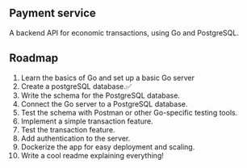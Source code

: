 ## Payment service

A backend API for economic transactions, using Go and PostgreSQL.

## Roadmap

1. Learn the basics of Go and set up a basic Go server
2. Create a postgreSQL database.✅
3. Write the schema for the PostgreSQL database.
4. Connect the Go server to a PostgreSQL database.
5. Test the schema with Postman or other Go-specific testing tools.
6. Implement a simple transaction feature.
7. Test the transaction feature.
8. Add authentication to the server.
9. Dockerize the app for easy deployment and scaling.
10. Write a cool readme explaining everything!
